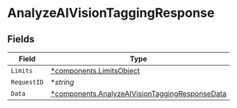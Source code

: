 # AnalyzeAIVisionTaggingResponse


## Fields

| Field                                                                                                           | Type                                                                                                            | Required                                                                                                        | Description                                                                                                     | Example                                                                                                         |
| --------------------------------------------------------------------------------------------------------------- | --------------------------------------------------------------------------------------------------------------- | --------------------------------------------------------------------------------------------------------------- | --------------------------------------------------------------------------------------------------------------- | --------------------------------------------------------------------------------------------------------------- |
| `Limits`                                                                                                        | [*components.LimitsObject](../../models/components/limitsobject.md)                                             | :heavy_minus_sign:                                                                                              | N/A                                                                                                             |                                                                                                                 |
| `RequestID`                                                                                                     | **string*                                                                                                       | :heavy_minus_sign:                                                                                              | N/A                                                                                                             | 17c3b70c5096df0e77e838323abb7029                                                                                |
| `Data`                                                                                                          | [*components.AnalyzeAIVisionTaggingResponseData](../../models/components/analyzeaivisiontaggingresponsedata.md) | :heavy_minus_sign:                                                                                              | N/A                                                                                                             |                                                                                                                 |
